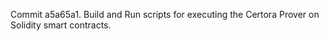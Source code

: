 Commit a5a65a1.                    Build and Run scripts for executing the Certora Prover on Solidity smart contracts.